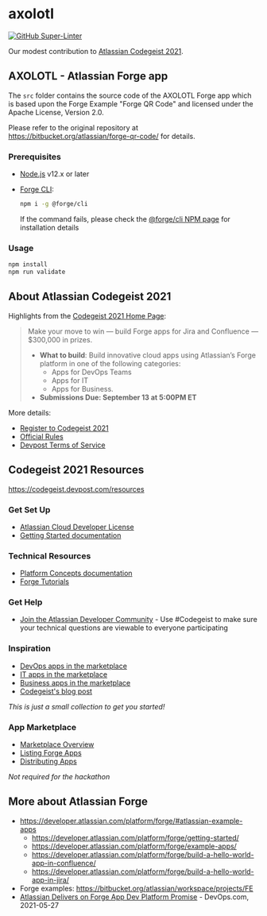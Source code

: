 # axolotl

[![GitHub Super-Linter](https://github.com/aquariophilie/axolotl/workflows/Lint%20Code%20Base/badge.svg)](https://github.com/marketplace/actions/super-linter)

Our modest contribution to [Atlassian Codegeist 2021](https://codegeist.devpost.com/).

## AXOLOTL - Atlassian Forge app

The `src` folder contains the source code of the AXOLOTL Forge app
which is based upon the Forge Example "Forge QR Code"
and licensed under the Apache License, Version 2.0.

Please refer to the original repository at <https://bitbucket.org/atlassian/forge-qr-code/> for details.

### Prerequisites

* [Node.js](https://nodejs.org/) v12.x or later
* [Forge CLI](https://www.npmjs.com/package/@forge/cli):

  ```bash
  npm i -g @forge/cli
  ```

  If the command fails, please check the
  [@forge/cli NPM page](https://www.npmjs.com/package/@forge/cli)
  for installation details

### Usage

```bash
npm install
npm run validate
```

## About Atlassian Codegeist 2021

Highlights from the [Codegeist 2021 Home Page](https://codegeist.devpost.com/):

> Make your move to win — build Forge apps for Jira and Confluence — $300,000 in prizes.
>
> * **What to build**: Build innovative cloud apps using Atlassian’s Forge platform in one of the following categories:
>   - Apps for DevOps Teams
>   - Apps for IT
>   - Apps for Business.
> * **Submissions Due: September 13 at 5:00PM ET**

More details:

* [Register to Codegeist 2021](https://codegeist.devpost.com/register)
* [Official Rules](https://codegeist.devpost.com/rules)
* [Devpost Terms of Service](https://info.devpost.com/terms)

## Codegeist 2021 Resources

<https://codegeist.devpost.com/resources>

### Get Set Up

* [Atlassian Cloud Developer License](https://developer.atlassian.com/cloud/)
* [Getting Started documentation](https://developer.atlassian.com/platform/forge/getting-started/)

### Technical Resources

* [Platform Concepts documentation](https://developer.atlassian.com/platform/forge/debugging/)
* [Forge Tutorials](https://developer.atlassian.com/platform/forge/tutorials-and-guides/)

### Get Help

* [Join the Atlassian Developer Community](https://community.developer.atlassian.com/c/forge/45?utm_source=partner&utm_medium=unpaid-soc%5B%E2%80%A6%5DF:awareness*C:blog*W:devpost*H:fy22q1*I:codegeist21*) - Use #Codegeist to make sure your technical questions are viewable to everyone participating

### Inspiration

* [DevOps apps in the marketplace](https://marketplace.atlassian.com/categories/devops)
* [IT apps in the marketplace](https://marketplace.atlassian.com/categories/it-service-management)
* [Business apps in the marketplace](https://marketplace.atlassian.com/categories/document-management)
* [Codegeist's blog post](https://blog.developer.atlassian.com/codegeist-2021-announcement/?utm_source=partner&utm_me%5B%E2%80%A6%5Dm*F:awareness*C:blog*W:devpost*H:fy22q1*I:codegeist21*)

_This is just a small collection to get you started!_

### App Marketplace

* [Marketplace Overview](https://developer.atlassian.com/platform/marketplace/)
* [Listing Forge Apps](https://developer.atlassian.com/platform/marketplace/listing-forge-apps/)
* [Distributing Apps](https://developer.atlassian.com/platform/forge/distribute-your-apps/)

_Not required for the hackathon_


## More about Atlassian Forge

* <https://developer.atlassian.com/platform/forge/#atlassian-example-apps>
  - <https://developer.atlassian.com/platform/forge/getting-started/>
  - <https://developer.atlassian.com/platform/forge/example-apps/>
  - <https://developer.atlassian.com/platform/forge/build-a-hello-world-app-in-confluence/>
  - <https://developer.atlassian.com/platform/forge/build-a-hello-world-app-in-jira/>
* Forge examples: <https://bitbucket.org/atlassian/workspace/projects/FE>
* [Atlassian Delivers on Forge App Dev Platform Promise](https://devops.com/atlassian-delivers-on-forge-app-dev-platform-promise/) - DevOps.com, 2021-05-27

<!-- EOF -->
